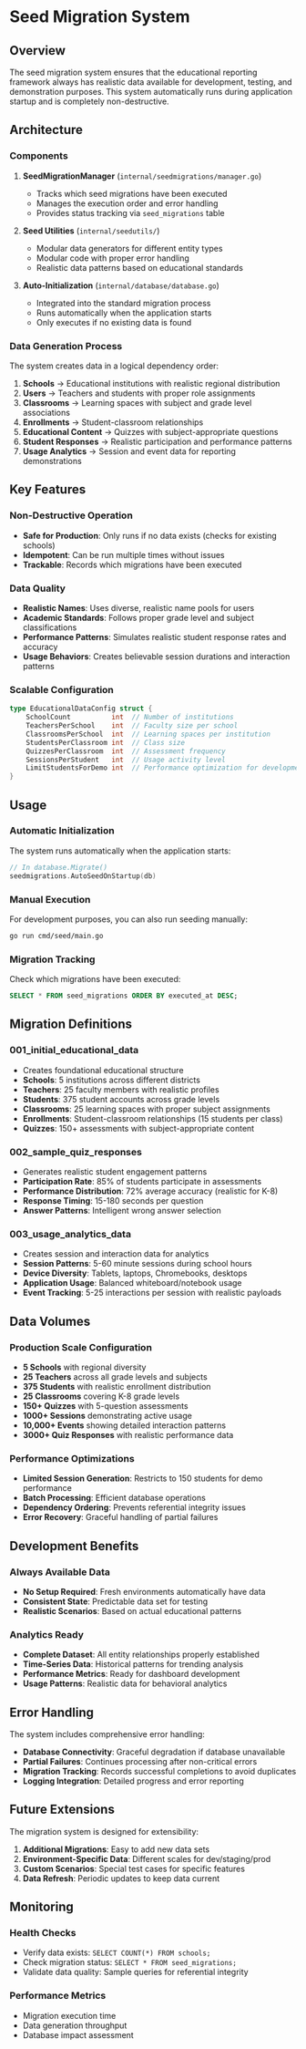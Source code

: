 # Seed Migration System

## Overview

The seed migration system ensures that the educational reporting framework always has realistic data available for development, testing, and demonstration purposes. This system automatically runs during application startup and is completely non-destructive.

## Architecture

### Components

1. **SeedMigrationManager** (`internal/seedmigrations/manager.go`)
   - Tracks which seed migrations have been executed
   - Manages the execution order and error handling
   - Provides status tracking via `seed_migrations` table

2. **Seed Utilities** (`internal/seedutils/`)
   - Modular data generators for different entity types
   - Modular code with proper error handling
   - Realistic data patterns based on educational standards

3. **Auto-Initialization** (`internal/database/database.go`)
   - Integrated into the standard migration process
   - Runs automatically when the application starts
   - Only executes if no existing data is found

### Data Generation Process

The system creates data in a logical dependency order:

1. **Schools** → Educational institutions with realistic regional distribution
2. **Users** → Teachers and students with proper role assignments
3. **Classrooms** → Learning spaces with subject and grade level associations
4. **Enrollments** → Student-classroom relationships
5. **Educational Content** → Quizzes with subject-appropriate questions
6. **Student Responses** → Realistic participation and performance patterns
7. **Usage Analytics** → Session and event data for reporting demonstrations

## Key Features

### Non-Destructive Operation
- **Safe for Production**: Only runs if no data exists (checks for existing schools)
- **Idempotent**: Can be run multiple times without issues
- **Trackable**: Records which migrations have been executed

### Data Quality
- **Realistic Names**: Uses diverse, realistic name pools for users
- **Academic Standards**: Follows proper grade level and subject classifications
- **Performance Patterns**: Simulates realistic student response rates and accuracy
- **Usage Behaviors**: Creates believable session durations and interaction patterns

### Scalable Configuration
```go
type EducationalDataConfig struct {
    SchoolCount          int  // Number of institutions
    TeachersPerSchool    int  // Faculty size per school
    ClassroomsPerSchool  int  // Learning spaces per institution
    StudentsPerClassroom int  // Class size
    QuizzesPerClassroom  int  // Assessment frequency
    SessionsPerStudent   int  // Usage activity level
    LimitStudentsForDemo int  // Performance optimization for development
}
```

## Usage

### Automatic Initialization
The system runs automatically when the application starts:

```go
// In database.Migrate()
seedmigrations.AutoSeedOnStartup(db)
```

### Manual Execution
For development purposes, you can also run seeding manually:

```bash
go run cmd/seed/main.go
```

### Migration Tracking
Check which migrations have been executed:

```sql
SELECT * FROM seed_migrations ORDER BY executed_at DESC;
```

## Migration Definitions

### 001_initial_educational_data
- Creates foundational educational structure
- **Schools**: 5 institutions across different districts
- **Teachers**: 25 faculty members with realistic profiles
- **Students**: 375 student accounts across grade levels
- **Classrooms**: 25 learning spaces with proper subject assignments
- **Enrollments**: Student-classroom relationships (15 students per class)
- **Quizzes**: 150+ assessments with subject-appropriate content

### 002_sample_quiz_responses
- Generates realistic student engagement patterns
- **Participation Rate**: 85% of students participate in assessments
- **Performance Distribution**: 72% average accuracy (realistic for K-8)
- **Response Timing**: 15-180 seconds per question
- **Answer Patterns**: Intelligent wrong answer selection

### 003_usage_analytics_data
- Creates session and interaction data for analytics
- **Session Patterns**: 5-60 minute sessions during school hours
- **Device Diversity**: Tablets, laptops, Chromebooks, desktops
- **Application Usage**: Balanced whiteboard/notebook usage
- **Event Tracking**: 5-25 interactions per session with realistic payloads

## Data Volumes

### Production Scale Configuration
- **5 Schools** with regional diversity
- **25 Teachers** across all grade levels and subjects
- **375 Students** with realistic enrollment distribution
- **25 Classrooms** covering K-8 grade levels
- **150+ Quizzes** with 5-question assessments
- **1000+ Sessions** demonstrating active usage
- **10,000+ Events** showing detailed interaction patterns
- **3000+ Quiz Responses** with realistic performance data

### Performance Optimizations
- **Limited Session Generation**: Restricts to 150 students for demo performance
- **Batch Processing**: Efficient database operations
- **Dependency Ordering**: Prevents referential integrity issues
- **Error Recovery**: Graceful handling of partial failures

## Development Benefits

### Always Available Data
- **No Setup Required**: Fresh environments automatically have data
- **Consistent State**: Predictable data set for testing
- **Realistic Scenarios**: Based on actual educational patterns


### Analytics Ready
- **Complete Dataset**: All entity relationships properly established
- **Time-Series Data**: Historical patterns for trending analysis
- **Performance Metrics**: Ready for dashboard development
- **Usage Patterns**: Realistic data for behavioral analytics

## Error Handling

The system includes comprehensive error handling:

- **Database Connectivity**: Graceful degradation if database unavailable
- **Partial Failures**: Continues processing after non-critical errors
- **Migration Tracking**: Records successful completions to avoid duplicates
- **Logging Integration**: Detailed progress and error reporting

## Future Extensions

The migration system is designed for extensibility:

1. **Additional Migrations**: Easy to add new data sets
2. **Environment-Specific Data**: Different scales for dev/staging/prod
3. **Custom Scenarios**: Special test cases for specific features
4. **Data Refresh**: Periodic updates to keep data current

## Monitoring

### Health Checks
- Verify data exists: `SELECT COUNT(*) FROM schools;`
- Check migration status: `SELECT * FROM seed_migrations;`
- Validate data quality: Sample queries for referential integrity

### Performance Metrics
- Migration execution time
- Data generation throughput
- Database impact assessment

